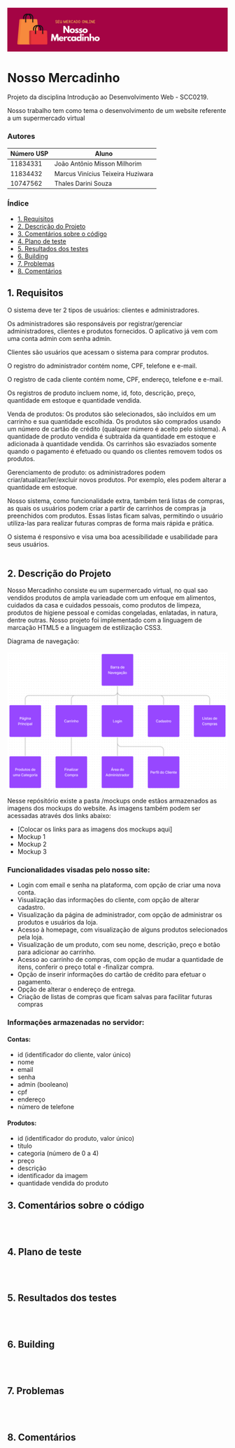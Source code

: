 ![Cartaz](./src/image/Cartaz.png)
# Nosso Mercadinho


Projeto da disciplina Introdução ao Desenvolvimento Web - SCC0219.

Nosso trabalho tem como tema o desenvolvimento de um website referente a um supermercado virtual


### Autores
| Número USP | Aluno |
| ------ | ------ |
| 11834331 | João Antônio Misson Milhorim |
| 11834432 | Marcus Vinícius Teixeira Huziwara |
| 10747562 | Thales Darini Souza |


### Índice
- [1. Requisitos](#Requisitos)  
- [2. Descrição do Projeto](#Descrição-do-Projeto)
- [3. Comentários sobre o código](#Comentários-sobre-o-código)
- [4. Plano de teste](#Plano-de-teste)
- [5. Resultados dos testes](#Resultados-dos-testes)
- [6. Building](#Building)
- [7. Problemas](#Problemas)
- [8. Comentários](#Comentários)


<a name="Requisitos"/>

## 1. Requisitos
O sistema deve ter 2 tipos de usuários: clientes e administradores.

Os administradores são responsáveis por registrar/gerenciar administradores, clientes e produtos fornecidos. O aplicativo já vem com uma conta admin com senha admin.

Clientes são usuários que acessam o sistema para comprar produtos.

O registro do administrador contém nome, CPF, telefone e e-mail.

O registro de cada cliente contém nome, CPF, endereço, telefone e e-mail.

Os registros de produto incluem nome, id, foto, descrição, preço, quantidade em estoque e quantidade vendida.

Venda de produtos: Os produtos são selecionados, são incluídos em um carrinho e sua quantidade escolhida. Os produtos são comprados usando um número de cartão de crédito (qualquer número é aceito pelo sistema). A quantidade de produto vendida é subtraída da quantidade em estoque e adicionada à quantidade vendida. Os carrinhos são esvaziados somente quando o pagamento é efetuado ou quando os clientes removem todos os produtos.

Gerenciamento de produto: os administradores podem criar/atualizar/ler/excluir novos produtos. Por exemplo, eles podem alterar a quantidade em estoque.

Nosso sistema, como funcionalidade extra, também terá listas de compras, as quais os usuários podem criar a partir de carrinhos de compras ja preenchidos com produtos. Essas listas ficam salvas, permitindo o usuário utiliza-las para realizar futuras compras de forma mais rápida e prática.

O sistema é responsivo e visa uma boa acessibilidade e usabilidade para seus usuários.
<br>
<br>

<a name="Descrição-do-Projeto"/>

## 2. Descrição do Projeto
Nosso Mercadinho consiste eu um supermercado virtual, no qual sao vendidos produtos de ampla varieadade com um enfoque em alimentos, cuidados da casa e cuidados pessoais, como produtos de limpeza, produtos de higiene pessoal e comidas congeladas, enlatadas, in natura, dentre outras. Nosso projeto foi implementado com a linguagem de marcação HTML5 e a linguagem de estilização CSS3.

Diagrama de navegação:
<br>
<br>
<img src="/src/image/nav-diagram.png" alt="Diagrama de Navegação" width="800"/>

Nesse repósitório existe a pasta /mockups onde estãos armazenados as imagens dos mockups do website. As imagens também podem ser acessadas através dos links abaixo:
- [Colocar os links para as imagens dos mockups aqui]
- Mockup 1
- Mockup 2
- Mockup 3

### Funcionalidades visadas pelo nosso site:

- Login com email e senha na plataforma, com opção de criar uma nova conta.
- Visualização das informações do cliente, com opção de alterar cadastro.
- Visualização da página de administrador, com opção de administrar os produtos e usuários da loja.
- Acesso à homepage, com visualização de alguns produtos selecionados pela loja.
- Visualização de um produto, com seu nome, descrição, preço e botão para adicionar ao carrinho.
- Acesso ao carrinho de compras, com opção de mudar a quantidade de itens, conferir o preço total e -finalizar compra.
- Opção de inserir informações do cartão de crédito para efetuar o pagamento.
- Opção de alterar o endereço de entrega.
- Criação de listas de compras que ficam salvas para facilitar futuras compras

###  Informações armazenadas no servidor:

#### Contas:
- id (identificador do cliente, valor único)
- nome
- email
- senha
- admin (booleano)
- cpf
- endereço
- número de telefone

#### Produtos:
- id (identificador do produto, valor único)
- título
- categoria (número de 0 a 4)
- preço
- descrição
- identificador da imagem
- quantidade vendida do produto


<a name="Comentários-sobre-o-código"/>

## 3. Comentários sobre o código
<br>
<br>

<a name="Plano-de-teste"/>

## 4. Plano de teste
<br>
<br>

<a name="Resultados-dos-testes"/>

## 5. Resultados dos testes
<br>
<br>

<a name="Building"/>

## 6. Building
<br>
<br>

<a name="Problemas"/>

## 7. Problemas
<br>
<br>

<a name="Comentários"/>

## 8. Comentários
